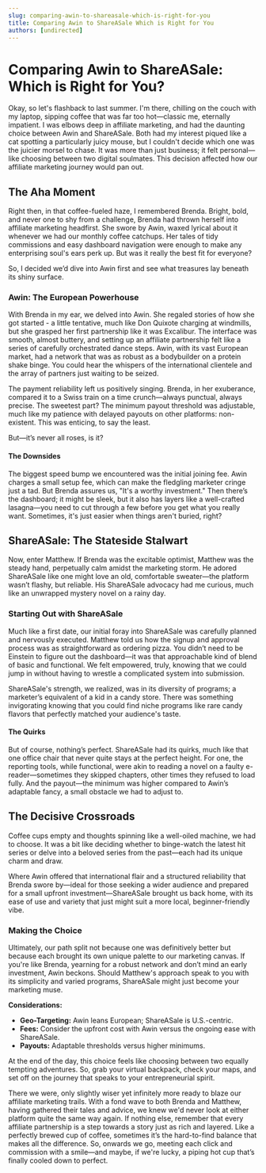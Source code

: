 ```yaml
---
slug: comparing-awin-to-shareasale-which-is-right-for-you
title: Comparing Awin to ShareASale Which is Right for You
authors: [undirected]
---
```



# Comparing Awin to ShareASale: Which is Right for You?

Okay, so let's flashback to last summer. I'm there, chilling on the couch with my laptop, sipping coffee that was far too hot—classic me, eternally impatient. I was elbows deep in affiliate marketing, and had the daunting choice between Awin and ShareASale. Both had my interest piqued like a cat spotting a particularly juicy mouse, but I couldn't decide which one was the juicier morsel to chase. It was more than just business; it felt personal—like choosing between two digital soulmates. This decision affected how our affiliate marketing journey would pan out.

## The Aha Moment

Right then, in that coffee-fueled haze, I remembered Brenda. Bright, bold, and never one to shy from a challenge, Brenda had thrown herself into affiliate marketing headfirst. She swore by Awin, waxed lyrical about it whenever we had our monthly coffee catchups. Her tales of tidy commissions and easy dashboard navigation were enough to make any enterprising soul's ears perk up. But was it really the best fit for everyone?

So, I decided we’d dive into Awin first and see what treasures lay beneath its shiny surface.

### Awin: The European Powerhouse

With Brenda in my ear, we delved into Awin. She regaled stories of how she got started - a little tentative, much like Don Quixote charging at windmills, but she grasped her first partnership like it was Excalibur. The interface was smooth, almost buttery, and setting up an affiliate partnership felt like a series of carefully orchestrated dance steps. Awin, with its vast European market, had a network that was as robust as a bodybuilder on a protein shake binge. You could hear the whispers of the international clientele and the array of partners just waiting to be seized. 

The payment reliability left us positively singing. Brenda, in her exuberance, compared it to a Swiss train on a time crunch—always punctual, always precise. The sweetest part? The minimum payout threshold was adjustable, much like my patience with delayed payouts on other platforms: non-existent. This was enticing, to say the least.

But—it’s never all roses, is it?

#### The Downsides

The biggest speed bump we encountered was the initial joining fee. Awin charges a small setup fee, which can make the fledgling marketer cringe just a tad. But Brenda assures us, "It's a worthy investment." Then there’s the dashboard; it might be sleek, but it also has layers like a well-crafted lasagna—you need to cut through a few before you get what you really want. Sometimes, it's just easier when things aren't buried, right?

## ShareASale: The Stateside Stalwart

Now, enter Matthew. If Brenda was the excitable optimist, Matthew was the steady hand, perpetually calm amidst the marketing storm. He adored ShareASale like one might love an old, comfortable sweater—the platform wasn’t flashy, but reliable. His ShareASale advocacy had me curious, much like an unwrapped mystery novel on a rainy day.

### Starting Out with ShareASale

Much like a first date, our initial foray into ShareASale was carefully planned and nervously executed. Matthew told us how the signup and approval process was as straightforward as ordering pizza. You didn’t need to be Einstein to figure out the dashboard—it was that approachable kind of blend of basic and functional. We felt empowered, truly, knowing that we could jump in without having to wrestle a complicated system into submission.

ShareASale's strength, we realized, was in its diversity of programs; a marketer’s equivalent of a kid in a candy store. There was something invigorating knowing that you could find niche programs like rare candy flavors that perfectly matched your audience's taste.

#### The Quirks

But of course, nothing’s perfect. ShareASale had its quirks, much like that one office chair that never quite stays at the perfect height. For one, the reporting tools, while functional, were akin to reading a novel on a faulty e-reader—sometimes they skipped chapters, other times they refused to load fully. And the payout—the minimum was higher compared to Awin’s adaptable fancy, a small obstacle we had to adjust to.

## The Decisive Crossroads

Coffee cups empty and thoughts spinning like a well-oiled machine, we had to choose. It was a bit like deciding whether to binge-watch the latest hit series or delve into a beloved series from the past—each had its unique charm and draw. 

Where Awin offered that international flair and a structured reliability that Brenda swore by—ideal for those seeking a wider audience and prepared for a small upfront investment—ShareASale brought us back home, with its ease of use and variety that just might suit a more local, beginner-friendly vibe.

### Making the Choice

Ultimately, our path split not because one was definitively better but because each brought its own unique palette to our marketing canvas. If you're like Brenda, yearning for a robust network and don’t mind an early investment, Awin beckons. Should Matthew's approach speak to you with its simplicity and varied programs, ShareASale might just become your marketing muse.

**Considerations:**

- **Geo-Targeting:** Awin leans European; ShareASale is U.S.-centric.
- **Fees:** Consider the upfront cost with Awin versus the ongoing ease with ShareASale.
- **Payouts:** Adaptable thresholds versus higher minimums.

At the end of the day, this choice feels like choosing between two equally tempting adventures. So, grab your virtual backpack, check your maps, and set off on the journey that speaks to your entrepreneurial spirit.

There we were, only slightly wiser yet infinitely more ready to blaze our affiliate marketing trails. With a fond wave to both Brenda and Matthew, having gathered their tales and advice, we knew we'd never look at either platform quite the same way again. If nothing else, remember that every affiliate partnership is a step towards a story just as rich and layered. Like a perfectly brewed cup of coffee, sometimes it’s the hard-to-find balance that makes all the difference. So, onwards we go, meeting each click and commission with a smile—and maybe, if we're lucky, a piping hot cup that’s finally cooled down to perfect.